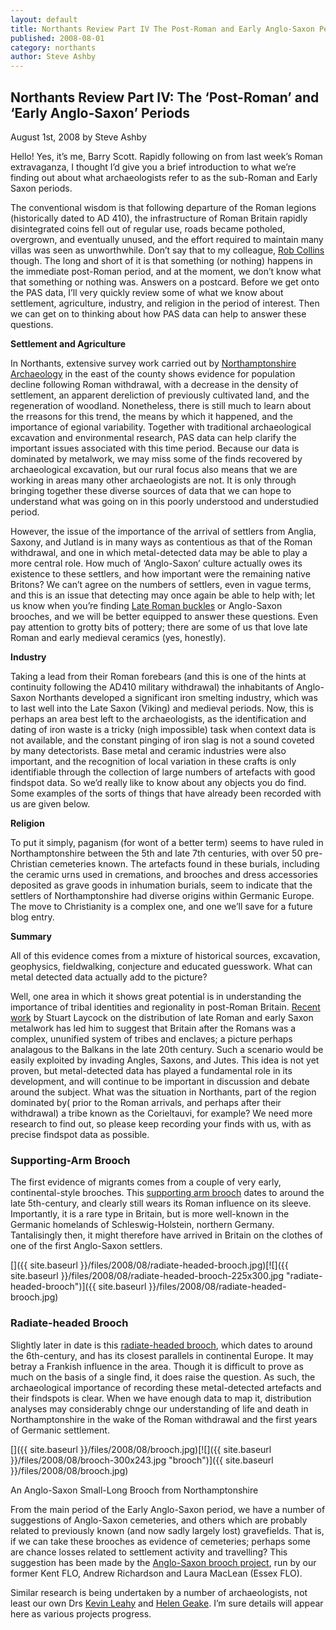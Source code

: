 ```yaml
---
layout: default
title: Northants Review Part IV The Post-Roman and Early Anglo-Saxon Periods
published: 2008-08-01
category: northants
author: Steve Ashby
---
```


Northants Review Part IV: The ‘Post-Roman’ and ‘Early Anglo-Saxon’ Periods
-----------------------------------------------------------------------------------------

August 1st, 2008 by Steve Ashby

Hello! Yes, it’s me, Barry Scott. Rapidly following on from last week’s Roman extravaganza, I thought I’d give you a brief introduction to what we’re finding out about what archaeologists refer to as the sub-Roman and Early Saxon periods.

The conventional wisdom is that following departure of the Roman legions (historically dated to AD 410), the infrastructure of Roman Britain rapidly disintegrated coins fell out of regular use, roads became potholed, overgrown, and eventually unused, and the effort required to maintain many villas was seen as unworthwhile. Don’t say that to my colleague, [Rob Collins](https://finds.org.uk/contacts/staff/profile/id/64 "Dr Rob Collins") though. The long and short of it is that something (or nothing) happens in the immediate post-Roman period, and at the moment, we don’t know what that something or nothing was. Answers on a postcard. Before we get onto the PAS data, I’ll very quickly review some of what we know about settlement, agriculture, industry, and religion in the period of interest. Then we can get on to thinking about how PAS data can help to answer these questions.

**Settlement and Agriculture**

In Northants, extensive survey work carried out by [Northamptonshire Archaeology](http://www.northantsarchaeology.co.uk "Northamptonshire Archaeology") in the east of the county shows evidence for population decline following Roman withdrawal, with a decrease in the density of settlement, an apparent dereliction of previously cultivated land, and the regeneration of woodland. Nonetheless, there is still much to learn about the rreasons for this trend, the means by which it happened, and the importance of egional variability. Together with traditional archaeological excavation and environmental research, PAS data can help clarify the important issues associated with this time period. Because our data is dominated by metalwork, we may miss some of the finds recovered by archaeological excavation, but our rural focus also means that we are working in areas many other archaeologists are not. It is only through bringing together these diverse sources of data that we can hope to understand what was going on in this poorly understood and understudied period.

However, the issue of the importance of the arrival of settlers from Anglia, Saxony, and Jutland is in many ways as contentious as that of the Roman withdrawal, and one in which metal-detected data may be able to play a more central role. How much of ‘Anglo-Saxon’ culture actually owes its existence to these settlers, and how important were the remaining native Britons? We can’t agree on the numbers of settlers, even in vague terms, and this is an issue that detecting may once again be able to help with; let us know when you’re finding [Late Roman buckles](http://lateromanbuckles.org.uk/ "Late Roman Buckles") or Anglo-Saxon brooches, and we will be better equipped to answer these questions. Even pay attention to grotty bits of pottery; there are some of us that love late Roman and early medieval ceramics (yes, honestly).

**Industry**

Taking a lead from their Roman forebears (and this is one of the hints at continuity following the AD410 military withdrawal) the inhabitants of Anglo-Saxon Northants developed a significant iron smelting industry, which was to last well into the Late Saxon (Viking) and medieval periods. Now, this is perhaps an area best left to the archaeologists, as the identification and dating of iron waste is a tricky (nigh impossible) task when context data is not available, and the constant pinging of iron slag is not a sound coveted by many detectorists. Base metal and ceramic industries were also important, and the recognition of local variation in these crafts is only identifiable through the collection of large numbers of artefacts with good findspot data. So we’d really like to know about any objects you do find. Some examples of the sorts of things that have already been recorded with us are given below.

**Religion**

To put it simply, paganism (for wont of a better term) seems to have ruled in Northamptonshire between the 5th and late 7th centuries, with over 50 pre-Christian cemeteries known. The artefacts found in these burials, including the ceramic urns used in cremations, and brooches and dress accessories deposited as grave goods in inhumation burials, seem to indicate that the settlers of Northamptonshire had diverse origins within Germanic Europe. The move to Christianity is a complex one, and one we’ll save for a future blog entry.

**Summary**

All of this evidence comes from a mixture of historical sources, excavation, geophysics, fieldwalking, conjecture and educated guesswork. What can metal detected data actually add to the picture?

Well, one area in which it shows great potential is in understanding the importance of tribal identities and regionality in post-Roman Britain. [Recent work](http://www.wansdyke21.org.uk/wansdyke/wanart/laycock.htm) by Stuart Laycock on the distribution of late Roman and early Saxon metalwork has led him to suggest that Britain after the Romans was a complex, ununified system of tribes and enclaves; a picture perhaps analagous to the Balkans in the late 20th century. Such a scenario would be easily exploited by invading Angles, Saxons, and Jutes. This idea is not yet proven, but metal-detected data has played a fundamental role in its development, and will continue to be important in discussion and debate around the subject. What was the situation in Northants, part of the region dominated by( prior to the Roman arrivals, and perhaps after their withdrawal) a tribe known as the Corieltauvi, for example? We need more research to find out, so please keep recording your finds with us, with as precise findspot data as possible.

### Supporting-Arm Brooch

The first evidence of migrants comes from a couple of very early, continental-style brooches. This [supporting arm brooch](http://www.findsdatabase.org.uk/hms/pas_obj.php?type=finds&id=001425E3BE801579 "Supporting-Armed Brooch") dates to around the late 5th-century, and clearly still wears its Roman influence on its sleeve. Importantly, it is a rare type in Britain, but is more well-known in the Germanic homelands of Schleswig-Holstein, northern Germany. Tantalisingly then, it might therefore have arrived in Britain on the clothes of one of the first Anglo-Saxon settlers.

[]({{ site.baseurl }}/files/2008/08/radiate-headed-brooch.jpg)[![]({{ site.baseurl }}/files/2008/08/radiate-headed-brooch-225x300.jpg "radiate-headed-brooch")]({{ site.baseurl }}/files/2008/08/radiate-headed-brooch.jpg)

### Radiate-headed Brooch

Slightly later in date is this [radiate-headed brooch](http://www.findsdatabase.org.uk/hms/pas_obj.php?type=finds&id=00147D9BDEB01897 "Radiate-headed brooch"), which dates to around the 6th-century, and has its closest parallels in continental Europe. It may betray a Frankish influence in the area. Though it is difficult to prove as much on the basis of a single find, it does raise the question. As such, the archaeological importance of recording these metal-detected artefacts and their findspots is clear. When we have enough data to map it, distribution analyses may considerably chnge our understanding of life and death in Northamptonshire in the wake of the Roman withdrawal and the first years of Germanic settlement.

[]({{ site.baseurl }}/files/2008/08/brooch.jpg)[![]({{ site.baseurl }}/files/2008/08/brooch-300x243.jpg "brooch")]({{ site.baseurl }}/files/2008/08/brooch.jpg)

An Anglo-Saxon Small-Long Brooch from Northamptonshire

From the main period of the Early Anglo-Saxon period, we have a number of suggestions of Anglo-Saxon cemeteries, and others which are probably related to previously known (and now sadly largely lost) gravefields. That is, if we can take these brooches as evidence of cemeteries; perhaps some are chance losses related to settlement activity and travelling? This suggestion has been made by the [Anglo-Saxon brooch project](https://finds.org.uk/case_studies/brooch_project.php "Anglo-Saxon Brooch Project"), run by our former Kent FLO, Andrew Richardson and Laura MacLean (Essex FLO).

Similar research is being undertaken by a number of archaeologists, not least our own Drs [Kevin Leahy](https://finds.org.uk/contacts/staff/profile/id/90 "Dr Kevin Leahy") and [Helen Geake](https://finds.org.uk/contacts/staff/profile/id/88 "Dr Helen Geake"). I’m sure details will appear here as various projects progress.
